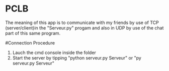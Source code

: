# PCLB
The meaning of this app is to communicate with my friends by use of TCP (server/client)in the "Serveur.py" progam and also in UDP by use of the chat part of this same program.

#Connection Procedure
1) Lauch the cmd console inside the folder
2) Start the server by tipping "python serveur.py Serveur" or "py serveur.py Serveur"
